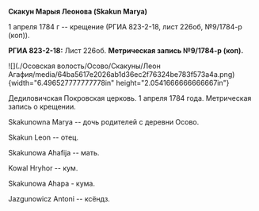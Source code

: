 **Скакун Марыя Леонова (Skakun Marya)**

1 апреля 1784 г -- крещение (РГИА 823-2-18, лист 226об, №9/1784-р
(коп)).

**РГИА 823-2-18:** Лист 226об. **Метрическая запись №9/1784-р (коп).**

![](./Осовская волость/Осово/Скакуны/Леон Агафия/media/64ba5617e2026ab1d36ec2f76324be783f573a4a.png){width="6.496527777777778in"
height="2.0541666666666667in"}

Дедиловичская Покровская церковь. 1 апреля 1784 года. Метрическая запись
о крещении.

Skakunowna Marya -- дочь родителей с деревни Осово.

Skakun Leon -- отец.

Skakunowa Ahafija -- мать.

Kowal Hryhor -- кум.

Skakunowa Ahapa - кума.

Jazgunowicz Antoni -- ксёндз.
